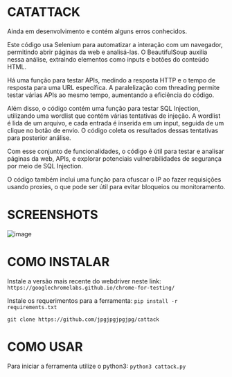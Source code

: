 # CATATTACK
Ainda em desenvolvimento e contém alguns erros conhecidos.

Este código usa Selenium para automatizar a interação com um navegador, permitindo abrir páginas da web e analisá-las. O BeautifulSoup auxilia nessa análise, extraindo elementos como inputs e botões do conteúdo HTML.

Há uma função para testar APIs, medindo a resposta HTTP e o tempo de resposta para uma URL específica. A paralelização com threading permite testar várias APIs ao mesmo tempo, aumentando a eficiência do código.

Além disso, o código contém uma função para testar SQL Injection, utilizando uma wordlist que contém várias tentativas de injeção. A wordlist é lida de um arquivo, e cada entrada é inserida em um input, seguida de um clique no botão de envio. O código coleta os resultados dessas tentativas para posterior análise.

Com esse conjunto de funcionalidades, o código é útil para testar e analisar páginas da web, APIs, e explorar potenciais vulnerabilidades de segurança por meio de SQL Injection.

O código também inclui uma função para ofuscar o IP ao fazer requisições usando proxies, o que pode ser útil para evitar bloqueios ou monitoramento.

# SCREENSHOTS

![image](https://github.com/jpgjpgjpgjpg/cattack/assets/163206473/48ba4d23-f6ab-4045-8a8c-0150364e0c9d)

# COMO INSTALAR

Instale a versão mais recente do webdriver neste link:
`https://googlechromelabs.github.io/chrome-for-testing/`

Instale os requerimentos para a ferramenta:
`pip install -r requirements.txt`

`git clone https://github.com/jpgjpgjpgjpg/cattack`

# COMO USAR
Para iniciar a ferramenta utilize o python3:
`python3 cattack.py`
